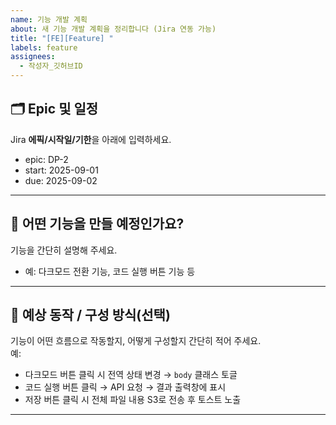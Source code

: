 ```yaml
---
name: 기능 개발 계획
about: 새 기능 개발 계획을 정리합니다 (Jira 연동 가능)
title: "[FE][Feature] "
labels: feature
assignees: 
  - 작성자_깃허브ID
---
```


## 🗂️ Epic 및 일정
Jira **에픽/시작일/기한**을 아래에 입력하세요.

- epic: DP-2
- start: 2025-09-01
- due: 2025-09-02

---

## 🧠 어떤 기능을 만들 예정인가요?
기능을 간단히 설명해 주세요.
- 예: 다크모드 전환 기능, 코드 실행 버튼 기능 등

---

## 🔄 예상 동작 / 구성 방식(선택)
기능이 어떤 흐름으로 작동할지, 어떻게 구성할지 간단히 적어 주세요.  
예:
- 다크모드 버튼 클릭 시 전역 상태 변경 → `body` 클래스 토글
- 코드 실행 버튼 클릭 → API 요청 → 결과 출력창에 표시
- 저장 버튼 클릭 시 전체 파일 내용 S3로 전송 후 토스트 노출

---
